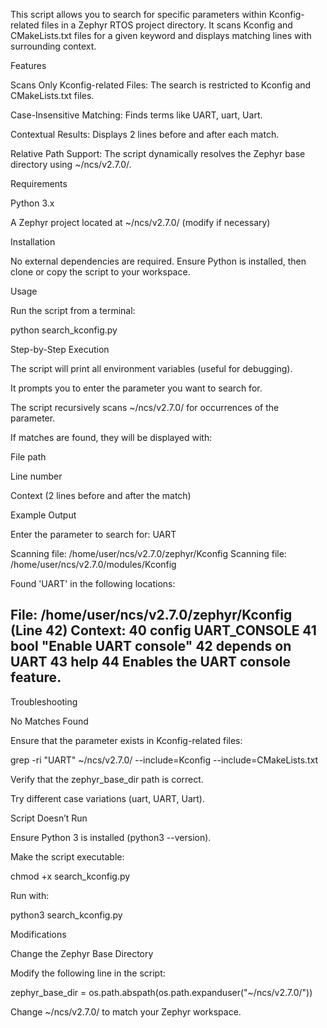This script allows you to search for specific parameters within Kconfig-related files in a Zephyr RTOS project directory. It scans Kconfig and CMakeLists.txt files for a given keyword and displays matching lines with surrounding context.

Features

Scans Only Kconfig-related Files: The search is restricted to Kconfig and CMakeLists.txt files.

Case-Insensitive Matching: Finds terms like UART, uart, Uart.

Contextual Results: Displays 2 lines before and after each match.

Relative Path Support: The script dynamically resolves the Zephyr base directory using ~/ncs/v2.7.0/.

Requirements

Python 3.x

A Zephyr project located at ~/ncs/v2.7.0/ (modify if necessary)

Installation

No external dependencies are required. Ensure Python is installed, then clone or copy the script to your workspace.

Usage

Run the script from a terminal:

python search_kconfig.py

Step-by-Step Execution

The script will print all environment variables (useful for debugging).

It prompts you to enter the parameter you want to search for.

The script recursively scans ~/ncs/v2.7.0/ for occurrences of the parameter.

If matches are found, they will be displayed with:

File path

Line number

Context (2 lines before and after the match)

Example Output

Enter the parameter to search for: UART

Scanning file: /home/user/ncs/v2.7.0/zephyr/Kconfig
Scanning file: /home/user/ncs/v2.7.0/modules/Kconfig

Found 'UART' in the following locations:

File: /home/user/ncs/v2.7.0/zephyr/Kconfig (Line 42)
Context:
   40  config UART_CONSOLE
   41      bool "Enable UART console"
   42      depends on UART
   43      help
   44          Enables the UART console feature.
----------------------------------------

Troubleshooting

No Matches Found

Ensure that the parameter exists in Kconfig-related files:

grep -ri "UART" ~/ncs/v2.7.0/ --include=Kconfig --include=CMakeLists.txt

Verify that the zephyr_base_dir path is correct.

Try different case variations (uart, UART, Uart).

Script Doesn’t Run

Ensure Python 3 is installed (python3 --version).

Make the script executable:

chmod +x search_kconfig.py

Run with:

python3 search_kconfig.py

Modifications

Change the Zephyr Base Directory

Modify the following line in the script:

zephyr_base_dir = os.path.abspath(os.path.expanduser("~/ncs/v2.7.0/"))

Change ~/ncs/v2.7.0/ to match your Zephyr workspace.
